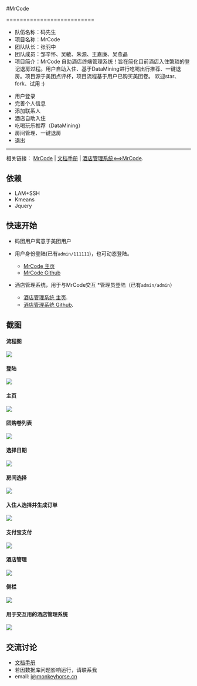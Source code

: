 
#MrCode

==========================

- 队伍名称：码先生
- 项目名称：MrCode
- 团队队长：张羽中
- 团队成员：邹辛怀、吴敏、朱源、王嘉廉、吴燕晶
- 项目简介：MrCode 自助酒店终端管理系统！旨在简化目前酒店入住繁琐的登记退房过程。用户自助入住、基于DataMining进行吃喝出行推荐、一键退房。项目源于美团点评杯，项目流程基于用户已购买美团卷。
欢迎star、fork、试用 :)


* 用户登录
* 完善个人信息
* 添加联系人
* 酒店自助入住
* 吃喝玩乐推荐（DataMining）
* 房间管理、一键退房
* 退出

---

相关链接：
[MrCode](https://www.monkeyhorse.cn/MrCode)   |   [文档手册](https://github.com/Uoor/xmu-2016-MrCode/tree/dev/dos)   |   [酒店管理系统<==>MrCode](https://www.monkeyhorse.cn/JavaPrj_9).


依赖
---

* LAM+SSH
* Kmeans
* Jquery


快速开始
-------
* 码团用户寓意于美团用户

* 用户身份登陆(已有`admin/111111`)，也可动态登陆。
    * [MrCode 主页](https://www.monkeyhorse.cn/MrCode)
    * [MrCode Github](https://github.com/Uoor/xmu-2016-MrCode/)


    
* 酒店管理系统，用于与MrCode交互
*管理员登陆（已有`admin/admin`）
	* [酒店管理系统 主页](https://www.monkeyhorse.cn/JavaPrj_9).
	* [酒店管理系统 Github](https://github.com/wjialian/hotelSystem).



截图
---

#### 流程图
![](https://github.com/Uoor/xmu-2016-MrCode/blob/dev/dos/flowchart/mrcode.jpg)

#### 登陆
![](https://github.com/Uoor/xmu-2016-MrCode/blob/dev/dos/pic/login.jpg)

#### 主页
![](https://github.com/Uoor/xmu-2016-MrCode/blob/dev/dos/pic/index.jpg)

#### 团购卷列表
![](https://github.com/Uoor/xmu-2016-MrCode/blob/dev/dos/pic/order0.jpg)

#### 选择日期
![](https://github.com/Uoor/xmu-2016-MrCode/blob/dev/dos/pic/order2.jpg)

#### 房间选择
![](https://github.com/Uoor/xmu-2016-MrCode/blob/dev/dos/pic/order3.jpg)

#### 入住人选择并生成订单
![](https://github.com/Uoor/xmu-2016-MrCode/blob/dev/dos/pic/order4.jpg)

#### 支付宝支付
![](https://github.com/Uoor/xmu-2016-MrCode/blob/dev/dos/pic/order5.jpg)

#### 酒店管理
![](https://github.com/Uoor/xmu-2016-MrCode/blob/dev/dos/pic/manage.jpg)

#### 侧栏
![](https://github.com/Uoor/xmu-2016-MrCode/blob/dev/dos/pic/side.jpg)

#### 用于交互用的酒店管理系统
![](https://github.com/Uoor/xmu-2016-MrCode/blob/dev/dos/pic/hotel.jpg)

交流讨论
-------
- [文档手册](https://github.com/Uoor/xmu-2016-MrCode/tree/dev/dos)
- 若因数据库问题影响运行，请联系我
- email: i@monkeyhorse.cn
